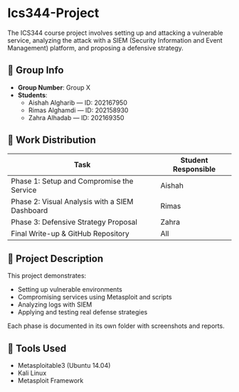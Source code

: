 # Ics344-Project
The ICS344 course project involves setting up and attacking a vulnerable service, analyzing the attack with a SIEM (Security Information and Event Management) platform, and proposing a defensive strategy.

## 🔹 Group Info
- **Group Number**: Group X
- **Students**:
  - Aishah Algharib — ID: 202167950
  - Rimas Alghamdi — ID: 202158930
  - Zahra Alhadab — ID: 202169350

## 🔹 Work Distribution

| Task                                         | Student Responsible |
|----------------------------------------------|---------------------|
| Phase 1: Setup and Compromise the Service     | Aishah              |
| Phase 2: Visual Analysis with a SIEM Dashboard| Rimas               |
| Phase 3: Defensive Strategy Proposal          | Zahra               |
| Final Write-up & GitHub Repository            | All                 |


## 🔹 Project Description
This project demonstrates:
- Setting up vulnerable environments
- Compromising services using Metasploit and scripts
- Analyzing logs with SIEM
- Applying and testing real defense strategies

Each phase is documented in its own folder with screenshots and reports.

## 🔹 Tools Used
- Metasploitable3 (Ubuntu 14.04)
- Kali Linux
- Metasploit Framework
